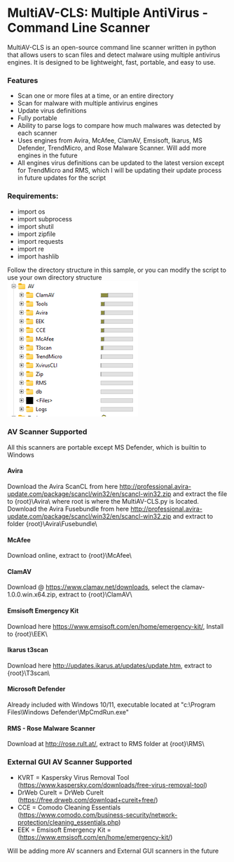 # MultiAV-CLS: Multiple AntiVirus - Command Line Scanner

MultiAV-CLS is an open-source command line scanner written in python that allows users to scan files and detect malware using multiple antivirus engines. It is designed to be lightweight, fast, portable, and easy to use.

### Features
- Scan one or more files at a time, or an entire directory
- Scan for malware with multiple antivirus engines
- Update virus definitions
- Fully portable
- Ability to parse logs to compare how much malwares was detected by each scanner
- Uses engines from Avira, McAfee, ClamAV, Emsisoft, Ikarus, MS Defender, TrendMicro, and Rose Malware Scanner. Will add more engines in the future
- All engines virus definitions can be updated to the latest version except for TrendMicro and RMS, which I will be updating their update process in future updates for the script


### Requirements:

- import os
- import subprocess
- import shutil
- import zipfile
- import requests
- import re
- import hashlib

Follow the directory structure in this sample, or you can modify the script to use your own directory structure
![Image](DirTree.png)

### AV Scanner Supported 
All this scanners are portable except MS Defender, which is builtin to Windows


#### Avira 
Download the Avira ScanCL from here http://professional.avira-update.com/package/scancl/win32/en/scancl-win32.zip and extract the file to {root}\Avira\ where root is where the MultiAV-CLS.py is located. Download the Avira Fusebundle from here http://professional.avira-update.com/package/scancl/win32/en/scancl-win32.zip and extract to folder {root}\Avira\Fusebundle\

#### McAfee

Download online, extract to {root}\McAfee\

#### ClamAV

Download @ https://www.clamav.net/downloads, select the clamav-1.0.0.win.x64.zip, extract to {root}\ClamAV\

#### Emsisoft Emergency Kit

Download here https://www.emsisoft.com/en/home/emergency-kit/, Install to {root}\EEK\

#### Ikarus t3scan

Download here http://updates.ikarus.at/updates/update.htm, extract to {root}\T3scan\

#### Microsoft Defender

Already included with Windows 10/11, executable located at "c:\Program Files\Windows Defender\MpCmdRun.exe"

#### RMS - Rose Malware Scanner

Download at http://rose.rult.at/, extract to RMS folder at {root}\RMS\

### External GUI AV Scanner Supported 

- KVRT = Kaspersky Virus Removal Tool (https://www.kaspersky.com/downloads/free-virus-removal-tool)
- DrWeb CureIt = DrWeb CureIt (https://free.drweb.com/download+cureit+free/)
- CCE = Comodo Cleaning Essentials (https://www.comodo.com/business-security/network-protection/cleaning_essentials.php)
- EEK = Emsisoft Emergency Kit = (https://www.emsisoft.com/en/home/emergency-kit/)

Will be adding more AV scanners and External GUI scanners in the future